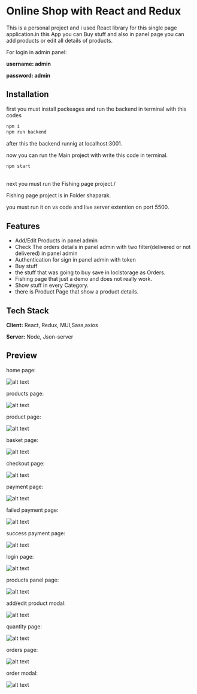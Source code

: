 # Online Shop with React and Redux

This is a personal project and i used React library for this
single page application.in this App you can Buy stuff and also in panel page you can add products or
edit all details of products.

For login in admin panel:

**username: admin**

**password: admin**

## Installation

first you must install packeages and run the backend in terminal with this codes

```bash
npm i 
npm run backend
```

after this the backend runnig at localhost:3001.


now you can run the Main project with write this code in terminal.

```bash
npm start
```

\
next you  must run the Fishing page project./

Fishing page project is in Folder shaparak.

you must run it on vs code and live server extention on port 5500.

## Features
- Add/Edit Products in panel admin
- Check The orders details in panel admin with two filter(delivered or not delivered) in panel admin
- Authentication for sign in panel admin with token
- Buy stuff
- the stuff that was going to buy save in loclstorage as Orders.
- Fishing page that just a demo and does not really work.
- Show stuff in every Category.
- there is Product Page that show a product details.


## Tech Stack

**Client:** React, Redux, MUI,Sass,axios

**Server:** Node, Json-server

## Preview
home page:

![alt text](https://s6.uupload.ir/files/home_2939.png)
        
products page:

![alt text](https://s6.uupload.ir/files/products_0fiw.png)

product page:

![alt text](https://s6.uupload.ir/files/product_oeoj.png)

basket page:

![alt text](https://s6.uupload.ir/files/basket_hd9.png)

checkout page:

![alt text](https://s6.uupload.ir/files/checkout_m506.png)

payment page:

![alt text](https://s6.uupload.ir/files/payment_eqce.png)

failed payment page:

![alt text](https://s6.uupload.ir/files/failedpayment_zkq1.png)

success payment page:

![alt text](https://s6.uupload.ir/files/successpayment_xqul.png)

login page:

![alt text](https://s6.uupload.ir/files/login_sseg.png)

products panel page:

![alt text](https://s6.uupload.ir/files/productspanel_0lz.png)

add/edit product modal:

![alt text](https://s6.uupload.ir/files/edit-add-prductmodal_xsyz.png)

quantity page:

![alt text](https://s6.uupload.ir/files/quantitypanel_ghb7.png)

orders page:

![alt text](https://s6.uupload.ir/files/orderspanel_42ub.png)

order modal:

![alt text](https://s6.uupload.ir/files/ordermodal_bu0.png)
